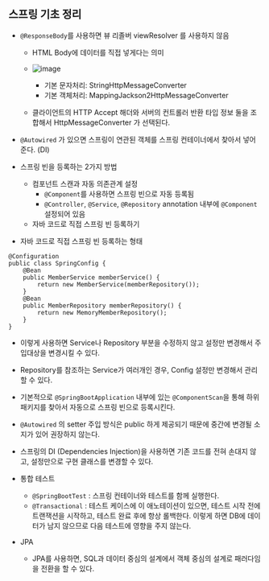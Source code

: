 ## 스프링 기초 정리
- `@ResponseBody`를 사용하면 뷰 리졸버 viewResolver 를 사용하지 않음
  - HTML Body에 데이터를 직접 넣게다는 의미 
  - ![image](https://user-images.githubusercontent.com/7076334/209816047-b6a00dd6-a7d8-42cf-8262-71d844ce7d3f.png)
    - 기본 문자처리: StringHttpMessageConverter
    - 기본 객체처리: MappingJackson2HttpMessageConverter

  - 클라이언트의 HTTP Accept 해더와 서버의 컨트롤러 반환 타입 정보 둘을 조합해서 HttpMessageConverter 가 선택된다.

- `@Autowired` 가 있으면 스프링이 연관된 객체를 스프링 컨테이너에서 찾아서 넣어준다. (DI)

- 스프링 빈을 등록하는 2가지 방법
  - 컴포넌트 스캔과 자동 의존관계 설정
    - `@Component`를 사용하면 스프링 빈으로 자동 등록됨
    - `@Controller`, `@Service`, `@Repository` annotation 내부에 `@Component` 설정되어 있음 
  - 자바 코드로 직접 스프링 빈 등록하기

- 자바 코드로 직접 스프링 빈 등록하는 형태
```
@Configuration
public class SpringConfig {
    @Bean
    public MemberService memberService() {
        return new MemberService(memberRepository());
    }
    @Bean
    public MemberRepository memberRepository() {
        return new MemoryMemberRepository();
    }
}
```
  - 이렇게 사용하면 Service나 Repository 부분을 수정하지 않고 설정만 변경해서 주입대상을 변경시킬 수 있다.
  - Repository를 참조하는 Service가 여러개인 경우, Config 설정만 변경해서 관리할 수 있다.


- 기본적으로 `@SpringBootApplication` 내부에 있는 `@ComponentScan`을 통해 하위 패키지를 찾아서 자동으로 스프링 빈으로 등록시킨다.

- `@Autowired` 의 setter 주입 방식은 public 하게 제공되기 때문에 중간에 변경될 소지가 있어 권장하지 않는다.

- 스프링의 DI (Dependencies Injection)을 사용하면 기존 코드를 전혀 손대지 않고, 설정만으로 구현 클래스를 변경할 수 있다.

- 통합 테스트
  - `@SpringBootTest` : 스프링 컨테이너와 테스트를 함께 실행한다.
  - `@Transactional` : 테스트 케이스에 이 애노테이션이 있으면, 테스트 시작 전에 트랜잭션을 시작하고, 테스트 완료 후에 항상 롤백한다. 이렇게 하면 DB에 데이터가 남지 않으므로 다음 테스트에 영향을 주지 않는다.


- JPA
  - JPA를 사용하면, SQL과 데이터 중심의 설계에서 객체 중심의 설계로 패러다임을 전환을 할 수 있다.



